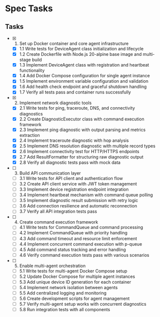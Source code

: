# Spec Tasks

## Tasks

- [x] 1. Set up Docker container and core agent infrastructure
  - [x] 1.1 Write tests for DeviceAgent class initialization and lifecycle
  - [x] 1.2 Create Dockerfile with Node.js 20-alpine base image and multi-stage build
  - [x] 1.3 Implement DeviceAgent class with registration and heartbeat functionality
  - [x] 1.4 Add Docker Compose configuration for single agent instance
  - [x] 1.5 Implement environment variable configuration and validation
  - [x] 1.6 Add health check endpoint and graceful shutdown handling
  - [x] 1.7 Verify all tests pass and container runs successfully

- [x] 2. Implement network diagnostic tools
  - [x] 2.1 Write tests for ping, traceroute, DNS, and connectivity diagnostics
  - [x] 2.2 Create DiagnosticExecutor class with command execution framework
  - [x] 2.3 Implement ping diagnostic with output parsing and metrics extraction
  - [x] 2.4 Implement traceroute diagnostic with hop analysis
  - [x] 2.5 Implement DNS resolution diagnostic with multiple record types
  - [x] 2.6 Implement connectivity test for HTTP/HTTPS endpoints
  - [x] 2.7 Add ResultFormatter for structuring raw diagnostic output
  - [x] 2.8 Verify all diagnostic tests pass with mock data

- [ ] 3. Build API communication layer
  - [ ] 3.1 Write tests for API client and authentication flow
  - [ ] 3.2 Create API client service with JWT token management
  - [ ] 3.3 Implement device registration endpoint integration
  - [ ] 3.4 Implement heartbeat mechanism with command queue polling
  - [ ] 3.5 Implement diagnostic result submission with retry logic
  - [ ] 3.6 Add connection resilience and automatic reconnection
  - [ ] 3.7 Verify all API integration tests pass

- [ ] 4. Create command execution framework
  - [ ] 4.1 Write tests for CommandQueue and command processing
  - [ ] 4.2 Implement CommandQueue with priority handling
  - [ ] 4.3 Add command timeout and resource limit enforcement
  - [ ] 4.4 Implement concurrent command execution with p-queue
  - [ ] 4.5 Add command status tracking and error handling
  - [ ] 4.6 Verify command execution tests pass with various scenarios

- [ ] 5. Enable multi-agent orchestration
  - [ ] 5.1 Write tests for multi-agent Docker Compose setup
  - [ ] 5.2 Update Docker Compose for multiple agent instances
  - [ ] 5.3 Add unique device ID generation for each container
  - [ ] 5.4 Implement network isolation between agents
  - [ ] 5.5 Add centralized logging and monitoring
  - [ ] 5.6 Create development scripts for agent management
  - [ ] 5.7 Verify multi-agent setup works with concurrent diagnostics
  - [ ] 5.8 Run integration tests with all components
